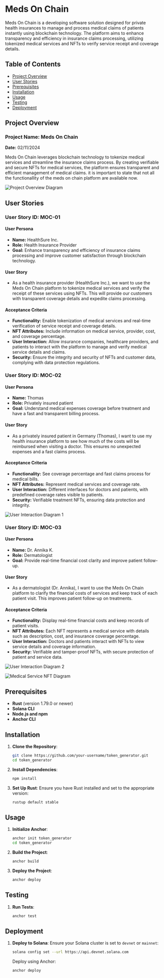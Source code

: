# Meds On Chain

Meds On Chain is a developing software solution designed for private health insurances to manage and process medical claims of patients instantly using blockchain technology. The platform aims to enhance transparency and efficiency in insurance claims processing, utilizing tokenized medical services and NFTs to verify service receipt and coverage details.

## Table of Contents

- [Project Overview](#project-overview)
- [User Stories](#user-stories)
- [Prerequisites](#prerequisites)
- [Installation](#installation)
- [Usage](#usage)
- [Testing](#testing)
- [Deployment](#deployment)


## Project Overview

### Project Name: Meds On Chain
**Date:** 02/11/2024

Meds On Chain leverages blockchain technology to tokenize medical services and streamline the insurance claims process. By creating verifiable and secure NFTs for medical services, the platform ensures transparent and efficient management of medical claims. it is important to state that not all the functionallity of the meds on chain platform are available now.

![Project Overview Diagram](images/1.png)

## User Stories

### User Story ID: MOC-01
#### User Persona
- **Name:** HealthSure Inc.
- **Role:** Health Insurance Provider
- **Goal:** Enhance transparency and efficiency of insurance claims processing and improve customer satisfaction through blockchain technology.

#### User Story
- As a health insurance provider (HealthSure Inc.), we want to use the Meds On Chain platform to tokenize medical services and verify the receipt of these services using NFTs. This will provide our customers with transparent coverage details and expedite claims processing.

#### Acceptance Criteria
- **Functionality:** Enable tokenization of medical services and real-time verification of service receipt and coverage details.
- **NFT Attributes:** Include information on medical service, provider, cost, and coverage percentage.
- **User Interaction:** Allow insurance companies, healthcare providers, and patients to interact with the platform to manage and verify medical service details and claims.
- **Security:** Ensure the integrity and security of NFTs and customer data, complying with data protection regulations.

### User Story ID: MOC-02
#### User Persona
- **Name:** Thomas
- **Role:** Privately insured patient
- **Goal:** Understand medical expenses coverage before treatment and have a fast and transparent billing process.

#### User Story
- As a privately insured patient in Germany (Thomas), I want to use my health insurance platform to see how much of the costs will be reimbursed when visiting a doctor. This ensures no unexpected expenses and a fast claims process.

#### Acceptance Criteria
- **Functionality:** See coverage percentage and fast claims process for medical bills.
- **NFT Attributes:** Represent medical services and coverage rate.
- **User Interaction:** Different interfaces for doctors and patients, with predefined coverage rates visible to patients.
- **Security:** Verifiable treatment NFTs, ensuring data protection and integrity.

![User Interaction Diagram 1](images/3.png)

### User Story ID: MOC-03
#### User Persona
- **Name:** Dr. Annika K.
- **Role:** Dermatologist
- **Goal:** Provide real-time financial cost clarity and improve patient follow-up.

#### User Story
- As a dermatologist (Dr. Annika), I want to use the Meds On Chain platform to clarify the financial costs of services and keep track of each patient visit. This improves patient follow-up on treatments.

#### Acceptance Criteria
- **Functionality:** Display real-time financial costs and keep records of patient visits.
- **NFT Attributes:** Each NFT represents a medical service with details such as description, cost, and insurance coverage percentage.
- **User Interaction:** Doctors and patients interact with NFTs to view service details and coverage information.
- **Security:** Verifiable and tamper-proof NFTs, with secure protection of patient and service data.

![User Interaction Diagram 2](images/4.png)

![Medical Service NFT Diagram](images/2.png)

## Prerequisites

- **Rust** (version 1.79.0 or newer)
- **Solana CLI**
- **Node.js and npm**
- **Anchor CLI**

## Installation

1. **Clone the Repository**:
    ```sh
    git clone https://github.com/your-username/token_generator.git
    cd token_generator
    ```

2. **Install Dependencies**:
    ```sh
    npm install
    ```

3. **Set Up Rust**:
    Ensure you have Rust installed and set to the appropriate version:
    ```sh
    rustup default stable
    ```

## Usage

1. **Initialize Anchor**:
    ```sh
    anchor init token_generator
    cd token_generator
    ```

2. **Build the Project**:
    ```sh
    anchor build
    ```

3. **Deploy the Project**:
    ```sh
    anchor deploy
    ```

## Testing

1. **Run Tests**:
    ```sh
    anchor test
    ```

## Deployment

1. **Deploy to Solana**:
    Ensure your Solana cluster is set to `devnet` or `mainnet`:
    ```sh
    solana config set --url https://api.devnet.solana.com
    ```

    Deploy using Anchor:
    ```sh
    anchor deploy
    ```



